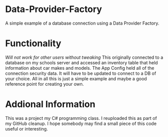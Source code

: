 # Data-Provider-Factory
A simple example of a database connection using a Data Provider Factory.

# Functionality
*Will not work for other users without tweaking*
This originally connected to a database on my schools server and accessed an inventory table that
held information about car makes and models. The App Config held all of the connection
security data. It will have to be updated to connect to a DB of your choice. All in all this is just a simple
example and maybe a good reference point for creating your own.

# Addional Information
This was a project my C# programming class. I reuploaded this as part of my GitHub cleanup. I hope somebody may find a small piece of this code useful or interesting.
